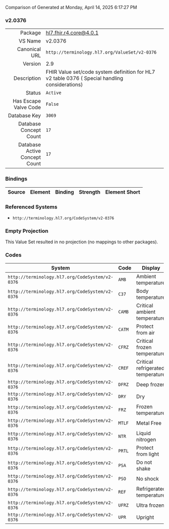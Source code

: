 Comparison of 
Generated at Monday, April 14, 2025 6:17:27 PM

### v2.0376

|      |     |
| ---: | --- |
| Package | hl7.fhir.r4.core@4.0.1 |
| VS Name | v2.0376 |
| Canonical URL | `http://terminology.hl7.org/ValueSet/v2-0376` |
| Version | 2.9 |
| Description | FHIR Value set/code system definition for HL7 v2 table 0376 ( Special handling considerations) |
| Status | `Active` |
| Has Escape Valve Code | `False` |
| Database Key | `3069` |
| Database Concept Count | `17` |
| Database Active Concept Count | `17` |
### Bindings

| Source | Element | Binding | Strength | Element Short |
| ------ | ------- | ------- | -------- | ------------- |

### Referenced Systems

* `http://terminology.hl7.org/CodeSystem/v2-0376`
### Empty Projection

This Value Set resulted in no projection (no mappings to other packages).

### Codes

| System | Code | Display |
| ------ | ---- | ------- |
| `http://terminology.hl7.org/CodeSystem/v2-0376` | `AMB` | Ambient temperature |
| `http://terminology.hl7.org/CodeSystem/v2-0376` | `C37` | Body temperature |
| `http://terminology.hl7.org/CodeSystem/v2-0376` | `CAMB` | Critical ambient temperature |
| `http://terminology.hl7.org/CodeSystem/v2-0376` | `CATM` | Protect from air |
| `http://terminology.hl7.org/CodeSystem/v2-0376` | `CFRZ` | Critical frozen temperature |
| `http://terminology.hl7.org/CodeSystem/v2-0376` | `CREF` | Critical refrigerated temperature |
| `http://terminology.hl7.org/CodeSystem/v2-0376` | `DFRZ` | Deep frozen |
| `http://terminology.hl7.org/CodeSystem/v2-0376` | `DRY` | Dry |
| `http://terminology.hl7.org/CodeSystem/v2-0376` | `FRZ` | Frozen temperature |
| `http://terminology.hl7.org/CodeSystem/v2-0376` | `MTLF` | Metal Free |
| `http://terminology.hl7.org/CodeSystem/v2-0376` | `NTR` | Liquid nitrogen |
| `http://terminology.hl7.org/CodeSystem/v2-0376` | `PRTL` | Protect from light |
| `http://terminology.hl7.org/CodeSystem/v2-0376` | `PSA` | Do not shake |
| `http://terminology.hl7.org/CodeSystem/v2-0376` | `PSO` | No shock |
| `http://terminology.hl7.org/CodeSystem/v2-0376` | `REF` | Refrigerated temperature |
| `http://terminology.hl7.org/CodeSystem/v2-0376` | `UFRZ` | Ultra frozen |
| `http://terminology.hl7.org/CodeSystem/v2-0376` | `UPR` | Upright |
